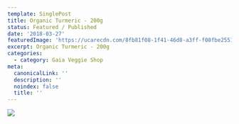 ```yaml
---
template: SinglePost
title: Organic Turmeric - 200g
status: Featured / Published
date: '2018-03-27'
featuredImage: 'https://ucarecdn.com/8fb81f08-1f41-46d8-a3ff-f08fbe255121/'
excerpt: Organic Turmeric - 200g
categories:
  - category: Gaia Veggie Shop
meta:
  canonicalLink: ''
  description: ''
  noindex: false
  title: ''
---
```

![](https://ucarecdn.com/2db4d1ac-8e48-41fc-95e1-ee583a3f0d3d/)
